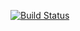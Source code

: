 [![Build Status](https://travis-ci.org/ZhaoyiHuangUCSD/project110.svg?branch=master)](https://travis-ci.org/ZhaoyiHuangUCSD/project110)
